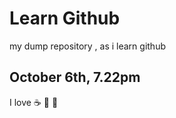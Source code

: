 # Learn Github
my dump repository , as i learn github
## October 6th, 7.22pm
I love :coffee: :pizza: :dancer:
